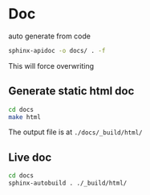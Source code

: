 # Doc

auto generate from code

```bash
sphinx-apidoc -o docs/ . -f
```

This will force overwriting

## Generate static html doc

```bash
cd docs
make html
```

The output file is at `./docs/_build/html/`

## Live doc

```bash
cd docs
sphinx-autobuild . ./_build/html/
```
